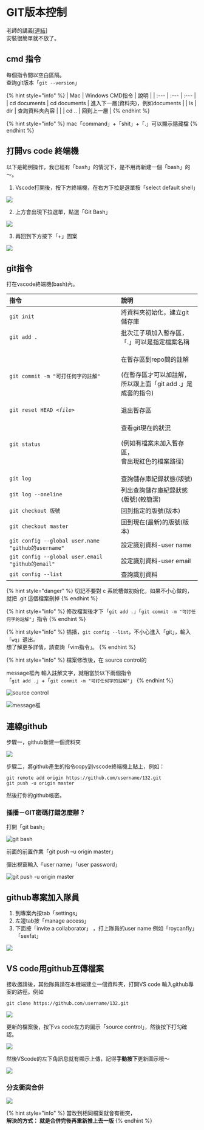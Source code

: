 # GIT版本控制

老師的講義\[[連結](http://bryant-huang.gitbook.io/git/fen-zhi-guan-li/jie-jue-chong-tu)\]  
安裝很簡單就不放了。

## cmd 指令

每個指令間以空白區隔。  
查詢git版本「`git --version`」

{% hint style="info" %}
| Mac | Windows CMD指令 | 說明 |
| :--- | :--- | :--- |
| cd documents | cd documents | 進入下一層\(資料夾\)，例如documents |
| ls | dir | 查詢資料夾內容 |
|  | cd .. | 回到上一層 |
{% endhint %}

{% hint style="info" %}
mac「command」+「shit」+「.」可以顯示隱藏檔
{% endhint %}

## 打開vs code 終端機

以下是範例操作，我已經有「bash」的情況下，是不用再新建一個「bash」的～。

1.	Vscode打開後，按下方終端機，在右方下拉是選單按「select default shell」 

![](.gitbook/assets/image%20%2846%29.png)

2.	上方會出現下拉選單，點選「Git Bash」 

![](.gitbook/assets/image%20%2845%29.png)

3.	再回到下方按下「+」圖案 

![](.gitbook/assets/image%20%2848%29.png)

## git指令

打在vscode終端機\(bash\)內。

<table>
  <thead>
    <tr>
      <th style="text-align:left">&#x6307;&#x4EE4;</th>
      <th style="text-align:left">&#x8AAA;&#x660E;</th>
    </tr>
  </thead>
  <tbody>
    <tr>
      <td style="text-align:left"><code>git init</code>
      </td>
      <td style="text-align:left">&#x5C07;&#x8CC7;&#x6599;&#x593E;&#x521D;&#x59CB;&#x5316;&#xFF0C;&#x5EFA;&#x7ACB;git&#x5132;&#x5B58;&#x5EAB;</td>
    </tr>
    <tr>
      <td style="text-align:left"><code>git add .</code>
      </td>
      <td style="text-align:left">&#x6279;&#x6B21;&#x6C5F;&#x5B50;&#x9805;&#x52A0;&#x5165;&#x66AB;&#x5B58;&#x5340;&#xFF0C;
        <br
        />&#x300C;.&#x300D;&#x53EF;&#x4EE5;&#x662F;&#x6307;&#x5B9A;&#x6A94;&#x6848;&#x540D;&#x7A31;</td>
    </tr>
    <tr>
      <td style="text-align:left"><code>git commit -m &quot;&#x53EF;&#x6253;&#x4EFB;&#x4F55;&#x5B57;&#x7684;&#x8A3B;&#x89E3;&quot;</code>
      </td>
      <td style="text-align:left">
        <p>&#x5728;&#x66AB;&#x5B58;&#x5340;&#x5230;repo&#x9593;&#x7684;&#x8A3B;&#x89E3;</p>
        <p>(&#x5728;&#x66AB;&#x5B58;&#x5340;&#x624D;&#x53EF;&#x4EE5;&#x52A0;&#x8A3B;&#x89E3;&#xFF0C;
          <br
          />&#x6240;&#x4EE5;&#x8DDF;&#x4E0A;&#x9762;&#x300C;git add .&#x300D;&#x662F;&#x6210;&#x5957;&#x7684;&#x6307;&#x4EE4;)</p>
      </td>
    </tr>
    <tr>
      <td style="text-align:left"><code>git reset HEAD </code><em><code>&lt;file&gt;</code></em>
      </td>
      <td style="text-align:left">&#x9000;&#x51FA;&#x66AB;&#x5B58;&#x5340;</td>
    </tr>
    <tr>
      <td style="text-align:left"><code>git status</code>
      </td>
      <td style="text-align:left">
        <p>&#x67E5;&#x770B;git&#x73FE;&#x5728;&#x7684;&#x72C0;&#x6CC1;</p>
        <p>(&#x4F8B;&#x5982;&#x6709;&#x6A94;&#x6848;&#x672A;&#x52A0;&#x5165;&#x66AB;&#x5B58;&#x5340;&#xFF0C;
          <br
          />&#x6703;&#x51FA;&#x73FE;&#x7D05;&#x8272;&#x7684;&#x6A94;&#x6848;&#x8DEF;&#x5F91;)</p>
      </td>
    </tr>
    <tr>
      <td style="text-align:left"><code>git log</code>
      </td>
      <td style="text-align:left">&#x67E5;&#x8A62;&#x5132;&#x5B58;&#x5EAB;&#x7D00;&#x9304;&#x72C0;&#x614B;(&#x7248;&#x865F;)</td>
    </tr>
    <tr>
      <td style="text-align:left"><code>git log --oneline</code>
      </td>
      <td style="text-align:left">&#x5217;&#x51FA;&#x67E5;&#x8A62;&#x5132;&#x5B58;&#x5EAB;&#x7D00;&#x9304;&#x72C0;&#x614B;(&#x7248;&#x865F;)(&#x8F03;&#x7C21;&#x6F54;)</td>
    </tr>
    <tr>
      <td style="text-align:left"><code>git checkout &#x7248;&#x865F;</code>
      </td>
      <td style="text-align:left">&#x56DE;&#x5230;&#x6307;&#x5B9A;&#x7684;&#x7248;&#x865F;(&#x7248;&#x672C;)</td>
    </tr>
    <tr>
      <td style="text-align:left"><code>git checkout master</code>
      </td>
      <td style="text-align:left">&#x56DE;&#x5230;&#x73FE;&#x5728;(&#x6700;&#x65B0;)&#x7684;&#x7248;&#x865F;(&#x7248;&#x672C;)</td>
    </tr>
    <tr>
      <td style="text-align:left"><code>git config --global user.name &quot;github&#x7684;username&quot;</code>
      </td>
      <td style="text-align:left">&#x8A2D;&#x5B9A;&#x8B58;&#x5225;&#x8CC7;&#x6599;-user name</td>
    </tr>
    <tr>
      <td style="text-align:left"><code>git config --global user.email &quot;github&#x7684;email&quot;</code>
      </td>
      <td style="text-align:left">&#x8A2D;&#x5B9A;&#x8B58;&#x5225;&#x8CC7;&#x6599;-user email</td>
    </tr>
    <tr>
      <td style="text-align:left"><code>git config --list</code>
      </td>
      <td style="text-align:left">&#x67E5;&#x8A62;&#x8B58;&#x5225;&#x8CC7;&#x6599;</td>
    </tr>
  </tbody>
</table>

{% hint style="danger" %}
 切記不要對 c 系統槽做初始化，如果不小心做的，就把 .git 這個檔案刪掉
{% endhint %}

{% hint style="info" %}
修改檔案後才下「`git add .`」「`git commit -m "可打任何字的註解"`」指令
{% endhint %}

{% hint style="info" %}
插播，`git config --list`，不小心進入「git」，輸入「`wq`」退出。  
想了解更多詳情，請查詢「vim指令」。
{% endhint %}

{% hint style="info" %}
檔案修改後，在 source control的  
message框內 輸入註解文字，就相當於以下兩個指令  
「`git add .`」+「`git commit -m "可打任何字的註解"`」
{% endhint %}

![source control](.gitbook/assets/image%20%2851%29.png)

![message&#x6846;](.gitbook/assets/image%20%2854%29.png)

## 連線github

步驟一，github新建一個資料夾

![](.gitbook/assets/image%20%2852%29.png)

步驟二，將github產生的指令copy到vscode終端機上貼上，例如：

```text
git remote add origin https://github.com/username/132.git
git push -u origin master
```

然後打你的github帳密。

### 插播－GIT密碼打錯怎麼辦？

打開「git bash」

![git bash](.gitbook/assets/image%20%2857%29.png)

前面的前置作業「git push –u origin master」  
彈出視窗輸入「user name」「user password」

![git push -u origin master](.gitbook/assets/image%20%2856%29.png)

## github專案加入隊員

1. 到專案內按tab「settings」
2. 左邊tab按「manage access」
3. 下面按「invite a collaborator」   ，打上隊員的user name 例如「roycanfly」「sexfat」

![](.gitbook/assets/image%20%2849%29.png)

## VS code用github互傳檔案

接收邀請後，其他隊員請在本機端建立一個資料夾，打開VS code 輸入github專案的路徑。例如

```text
git clone https://github.com/username/132.git
```

![](.gitbook/assets/image%20%2855%29.png)

更新的檔案後，按下vs code左方的圖示「source control」，然後按下打勾確認。

![](.gitbook/assets/image%20%2847%29.png)

然後VScode的左下角訊息就有顯示上傳，記得**手動按下**更新圖示哦～

![](.gitbook/assets/image%20%2850%29.png)

### 分支衝突合併

![](.gitbook/assets/image%20%2853%29.png)

{% hint style="info" %}
 當改到相同檔案就會有衝突，  
 **解決的方式： 就是合併完後再重新推上去一版**
{% endhint %}

